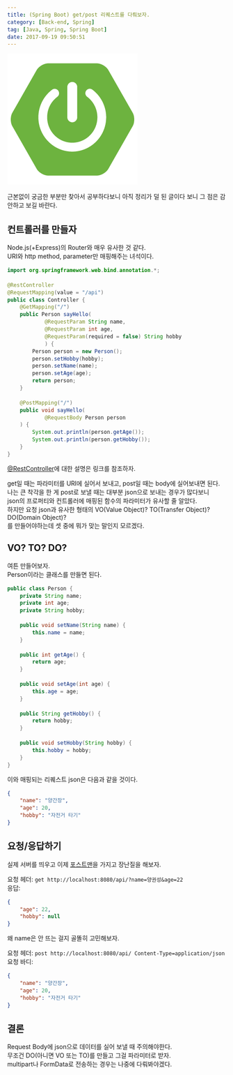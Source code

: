 ```yaml
---
title: (Spring Boot) get/post 리퀘스트를 다뤄보자.
category: [Back-end, Spring]
tag: [Java, Spring, Spring Boot]
date: 2017-09-19 09:50:51
---
```

![](/images/Spring-boot-get-post-mapping/thumb.png)  

근본없이 궁금한 부분만 찾아서 공부하다보니 아직 정리가 덜 된 글이다 보니 그 점은 감안하고 보길 바란다.

## 컨트롤러를 만들자  
Node.js(+Express)의 Router와 매우 유사한 것 같다.  
URI와 http method, parameter만 매핑해주는 녀석이다.  
```java
import org.springframework.web.bind.annotation.*;

@RestController
@RequestMapping(value = "/api")
public class Controller {
    @GetMapping("/")
    public Person sayHello(
            @RequestParam String name,
            @RequestParam int age,
            @RequestParam(required = false) String hobby
            ) {
        Person person = new Person();
        person.setHobby(hobby);
        person.setName(name);
        person.setAge(age);
        return person;
    }

    @PostMapping("/")
    public void sayHello(
            @RequestBody Person person
    ) {
        System.out.println(person.getAge());
        System.out.println(person.getHobby());
    }
}
```
[@RestController](http://highcode.tistory.com/24)에 대한 설명은 링크를 참조하자.  

get일 때는 파라미터를 URI에 실어서 보내고, post일 때는 body에 실어보내면 된다.  
나는 큰 착각을 한 게 post로 보낼 때는 대부분 json으로 보내는 경우가 많다보니  
json의 프로퍼티와 컨트롤러에 매핑된 함수의 파라미터가 유사할 줄 알았다.  
하지만 요청 json과 유사한 형태의 VO(Value Object)? TO(Transfer Object)? DO(Domain Object)?  
를 만들어야하는데 셋 중에 뭐가 맞는 말인지 모르겠다.  

## VO? TO? DO?
여튼 만들어보자.  
Person이라는 클래스를 만들면 된다.  
```java
public class Person {
    private String name;
    private int age;
    private String hobby;

    public void setName(String name) {
        this.name = name;
    }

    public int getAge() {
        return age;
    }

    public void setAge(int age) {
        this.age = age;
    }

    public String getHobby() {
        return hobby;
    }

    public void setHobby(String hobby) {
        this.hobby = hobby;
    }
}
```

이와 매핑되는 리퀘스트 json은 다음과 같을 것이다.  
```json
{
	"name": "양간장",
	"age": 20,
	"hobby": "자전거 타기"
}
```

## 요청/응답하기
실제 서버를 띄우고 이제 [포스트맨](https://chrome.google.com/webstore/detail/postman/fhbjgbiflinjbdggehcddcbncdddomop)을 가지고 장난질을 해보자.  

요청 헤더: `get http://localhost:8080/api/?name=양권성&age=22`  
응답:
```json
{
    "age": 22,
    "hobby": null
}
```
왜 name은 안 뜨는 걸지 골똘히 고민해보자.  

요청 헤더: `post http://localhost:8080/api/ Content-Type=application/json`  
요청 바디:  
```json
{
	"name": "양간장",
	"age": 20,
	"hobby": "자전거 타기"
}
```

## 결론
Request Body에 json으로 데이터를 실어 보낼 때 주의해야한다.  
무조건 DO(아니면 VO 또는 TO)를 만들고 그걸 파라미터로 받자.  
multipart나 FormData로 전송하는 경우는 나중에 다뤄봐야겠다.  
